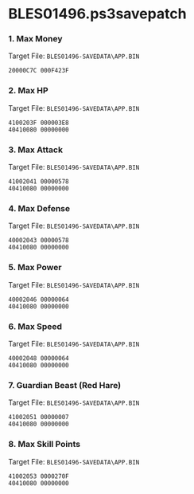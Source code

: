 # BLES01496.ps3savepatch

### 1. Max Money

Target File: `BLES01496-SAVEDATA\APP.BIN`

```
20000C7C 000F423F
```

### 2. Max HP

Target File: `BLES01496-SAVEDATA\APP.BIN`

```
4100203F 000003E8
40410080 00000000
```

### 3. Max Attack

Target File: `BLES01496-SAVEDATA\APP.BIN`

```
41002041 00000578
40410080 00000000
```

### 4. Max Defense

Target File: `BLES01496-SAVEDATA\APP.BIN`

```
40002043 00000578
40410080 00000000
```

### 5. Max Power

Target File: `BLES01496-SAVEDATA\APP.BIN`

```
40002046 00000064
40410080 00000000
```

### 6. Max Speed

Target File: `BLES01496-SAVEDATA\APP.BIN`

```
40002048 00000064
40410080 00000000
```

### 7. Guardian Beast (Red Hare)

Target File: `BLES01496-SAVEDATA\APP.BIN`

```
41002051 00000007
40410080 00000000
```

### 8. Max Skill Points

Target File: `BLES01496-SAVEDATA\APP.BIN`

```
41002053 0000270F
40410080 00000000
```

